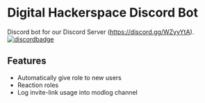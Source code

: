 # Digital Hackerspace Discord Bot
Discord bot for our Discord Server (https://discord.gg/WZyyYtA). 
[![discordbadge](https://img.shields.io/discord/565788276397441025?color=%237289DA&label=%20&logo=discord&logoColor=white&style=flat-square)](https://discord.gg/WZyyYtA)

## Features
* Automatically give role to new users
* Reaction roles
* Log invite-link usage into modlog channel
 
